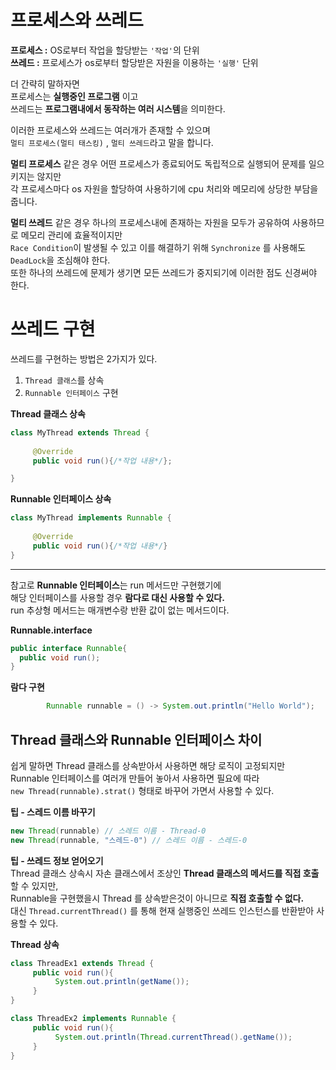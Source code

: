 # 프로세스와 쓰레드  
**프로세스 :** OS로부터 작업을 할당받는 `'작업'`의 단위      
**쓰레드 :** 프로세스가 os로부터 할당받은 자원을 이용하는 `'실행'` 단위     
     
더 간략히 말하자면         
프로세스는 **실행중인 프로그램** 이고          
쓰레드는 **프로그램내에서 동작하는 여러 시스템**을 의미한다.           
          
이러한 프로세스와 쓰레드는 여러개가 존재할 수 있으며           
`멀티 프로세스(멀티 태스킹)` , `멀티 쓰레드`라고 말을 합니다.        

**멀티 프로세스** 같은 경우 어떤 프로세스가 종료되어도 독립적으로 실행되어 문제를 일으키지는 않지만       
각 프로세스마다 os 자원을 할당하여 사용하기에 cpu 처리와 메모리에 상당한 부담을 줍니다.        
  
**멀티 쓰레드** 같은 경우 하나의 프로세스내에 존재하는 자원을 모두가 공유하여 사용하므로 메모리 관리에 효율적이지만        
`Race Condition`이 발생될 수 있고 이를 해결하기 위해 `Synchronize` 를 사용해도 `DeadLock`을 조심해야 한다.            
또한 하나의 쓰레드에 문제가 생기면 모든 쓰레드가 중지되기에 이러한 점도 신경써야 한다.   

# 쓰레드 구현    
쓰레드를 구현하는 방법은 2가지가 있다.   
        
1. `Thread 클래스`를 상속       
2. `Runnable 인터페이스` 구현     
    
**Thread 클래스 상속**    
```java  
class MyThread extends Thread {
     
     @Override
     public void run(){/*작업 내용*/};

}
```

**Runnable 인터페이스 상속**    
```java  
class MyThread implements Runnable {
     
     @Override
     public void run(){/*작업 내용*/}
}
```       
___ 
    
참고로 **Runnable 인터페이스**는 run 메서드만 구현했기에      
해당 인터페이스를 사용할 경우 **람다로 대신 사용할 수 있다.**          
run 추상형 메서드는 매개변수랑 반환 값이 없는 메서드이다.      
         
**Runnable.interface**
```java
public interface Runnable{
  public void run();
}
```
   
**람다 구현**   
```java
        Runnable runnable = () -> System.out.println("Hello World");
```
      
## Thread 클래스와 Runnable 인터페이스 차이       
쉽게 말하면 Thread 클래스를 상속받아서 사용하면 해당 로직이 고정되지만             
Runnable 인터페이스를 여러개 만들어 놓아서 사용하면 필요에 따라                  
`new Thread(runnable).strat()` 형태로 바꾸어 가면서 사용할 수 있다.          
              
**팁 - 스레드 이름 바꾸기**             
```java           
new Thread(runnable) // 스레드 이름 - Thread-0     
new Thread(runnable, "스레드-0") // 스레드 이름 - 스레드-0    
```             
                       
**팁 - 쓰레드 정보 얻어오기**                       
Thread 클래스 상속시 자손 클래스에서 조상인 **Thread 클래스의 메서드를 직접 호출**할 수 있지만,                                   
Runnable을 구현했을시 Thread 를 상속받은것이 아니므로 **직접 호출할 수 없다.**                 
대신 `Thread.currentThread()` 를 통해 현재 실행중인 쓰레드 인스턴스를 반환받아 사용할 수 있다.      

**Thread 상속**
```java
class ThreadEx1 extends Thread {
     public void run(){
          System.out.println(getName());
     }
}
```

```java
class ThreadEx2 implements Runnable {
     public void run(){
          System.out.println(Thread.currentThread().getName());
     }
}
```   
